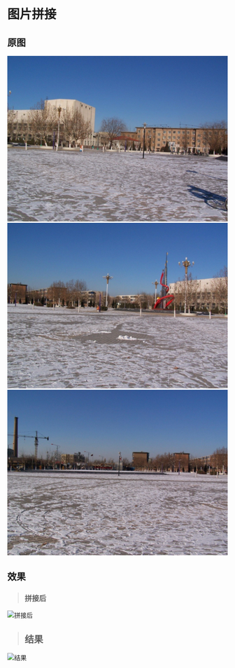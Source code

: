 # 图片拼接
## 原图
![src1](./pinjie1.jpg)
![src2](./pinjie2.jpg)
![src3](./pinjie3.jpg)

 ## 效果

> ### 拼接后
![拼接后](./show_images/拼接后.png)

> ## 结果
![结果](./show_images/结果.png)

